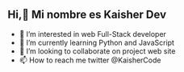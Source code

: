 ## Hi,👋 Mi nombre es Kaisher Dev
- 👀 I’m interested in  web Full-Stack developer
- 🌱 I’m currently learning Python and JavaScript
- 💞️ I’m looking to collaborate on project web site
- 📫 How to reach me twitter @KaisherCode

<!---
KaisherCode/KaisherCode is a ✨ special ✨ repository because its `README.md` (this file) appears on your GitHub profile.
You can click the Preview link to take a look at your changes.
--->
